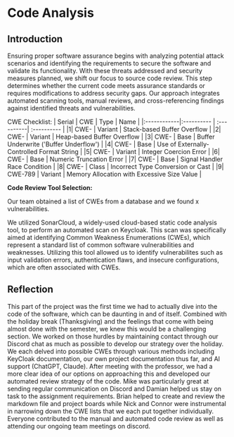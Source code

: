 # Code Analysis

## Introduction

Ensuring proper software assurance begins with analyzing potential attack scenarios and identifying the requirements to secure the software and validate its functionality. With these threats addressed and security measures planned, we shift our focus to source code review. This step determines whether the current code meets assurance standards or requires modifications to address security gaps. Our approach integrates automated scanning tools, manual reviews, and cross-referencing findings against identified threats and vulnerabilities.

CWE Checklist:
| Serial   | CWE |  Type | Name |
|:------------|:---------- | :----------| :---------- |
|1| CWE- | Variant | Stack-based Buffer Overflow |
|2| CWE- | Variant | Heap-based Buffer Overflow |
|3| CWE- | Base | Buffer Underwrite ('Buffer Underflow') |
|4| CWE- | Base | Use of Externally-Controlled Format String |
|5| CWE- | Variant | Integer Coercion Error |
|6| CWE- | Base | Numeric Truncation Error |
|7| CWE- | Base | Signal Handler Race Condition |
|8| CWE- | Class | Incorrect Type Conversion or Cast |
|9| CWE-789 | Variant | Memory Allocation with Excessive Size Value |

**Code Review Tool Selection:**

Our team obtained a list of CWEs from a database and we found x vulnerabilities.

We utilized SonarCloud, a widely-used cloud-based static code analysis tool, to perform an automated scan on Keycloak. This scan was specifically aimed at identifying Common Weakness Enumerations (CWEs), which represent a standard list of common software vulnerabilities and weaknesses. Utilizing this tool allowed us to identify vulnerabilites such as input validation errors, authentication flaws, and insecure configurations, which are often associated with CWEs. 





## Reflection

This part of the project was the first time we had to actually dive into the code of the software, which can be daunting in and of itself.  Combined with the holiday break (Thanksgiving) and the feelings that come with being almost done with the semester, we knew this would be a challenging section.  We worked on those hurdles by maintaining contact through our Discord chat as much as possible to develop our strategy over the holiday.  We each delved into possible CWEs through various methods including KeyCloak documentation, our own project documentation thus far, and AI support (ChatGPT, Claude).  After meeting with the professor, we had a more clear idea of our options on approaching this and developed our automated review strategy of the code.  Mike was particularly great at sending regular communication on Discord and Damian helped us stay on task to the assignment requirements.  Brian helped to create and review the markdown file and project boards while Nick and Connor were instrumental in narrowing down the CWE lists that we each put together individually.  Everyone contributed to the manual and automated code review as well as attending our ongoing team meetings on discord.
